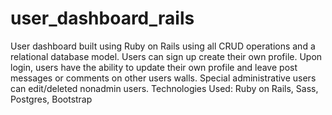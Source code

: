 # user_dashboard_rails

User dashboard built using Ruby on Rails using all CRUD operations and a relational database model. Users can sign up create their own profile. Upon login, users have the ability to update their own profile and leave post messages or comments on other users walls. Special administrative users can edit/deleted non­admin users. Technologies Used: Ruby on Rails, Sass, Postgres, Bootstrap
